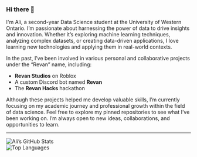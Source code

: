 ### Hi there 👋

I'm Ali, a second-year Data Science student at the University of Western Ontario. I’m passionate about harnessing the power of data to drive insights and innovation. Whether it’s exploring machine learning techniques, analyzing complex datasets, or creating data-driven applications, I love learning new technologies and applying them in real-world contexts.

In the past, I’ve been involved in various personal and collaborative projects under the “Revan” name, including:
- **Revan Studios** on Roblox
- A custom Discord bot named **Revan**
- The **Revan Hacks** hackathon

Although these projects helped me develop valuable skills, I’m currently focusing on my academic journey and professional growth within the field of data science. Feel free to explore my pinned repositories to see what I’ve been working on. I’m always open to new ideas, collaborations, and opportunities to learn.

---

![Ali’s GitHub Stats](https://github-readme-stats.vercel.app/api?username=alixjaffar&show_icons=true)  
![Top Languages](https://github-readme-stats.vercel.app/api/top-langs/?username=alixjaffar&layout=compact)

